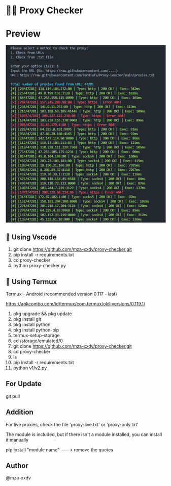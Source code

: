 # 🕵️‍♂️ Proxy Checker

# Preview
![image_2023-07-02_20-56-25.png!](img/image_2023-07-02_20-56-25.png)


## 🚀 Using Vscode
1. git clone https://github.com/mza-xxdv/proxy-checker.git
2. pip install -r requirements.txt
3. cd proxy-checker
4. python proxy-checker.py

## 🚀 Using Termux
Termux - Android (recommended version 0.117 - last)

https://apkcombo.com/id/termux/com.termux/old-versions/0.119.1/

1. pkg upgrade && pkg update
2. pkg install git
3. pkg install python
4. pkg install python-pip
6. termux-setup-storage
7. cd /storage/emulated/0
8. git clone https://github.com/mza-xxdv/proxy-checker.git
9. cd proxy-checker
9. ls
10. pip install -r requirements.txt
11. python v1/v2.py

## For Update
git pull

## Addition
For live proxies, check the file 'proxy-live.txt' or 'proxy-only.txt'

The module is included, but if there isn't a module installed, you can install it manually

pip install "module name" ---> remove the quotes


## Author
@mza-xxdv
